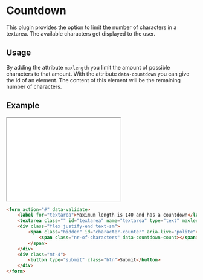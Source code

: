 # Countdown

This plugin provides the option to limit the number of characters in a textarea. The available characters get displayed to the user.

## Usage

By adding the attribute `maxlength` you limit the amount of possible characters to that amount.
With the attribute `data-countdown` you can give the id of an element. The content of this element will be the remaining number of characters.

## Example

<iframe src="../examples/countdown.html" height="220"></iframe>

```HTML
<form action="#" data-validate>
    <label for="textarea">Maximum length is 140 and has a countdown</label>
    <textarea class="" id="textarea" name="textarea" type="text" maxlength="140" data-countdown="character-counter" required></textarea>
    <div class="flex justify-end text-sm">
        <span class="hidden" id="character-counter" aria-live="polite">Characters left:
            <span class="nr-of-characters" data-countdown-count></span>
        </span>
    </div>
    <div class="mt-4">
        <button type="submit" class="btn">Submit</button>
    </div>
</form>
```
